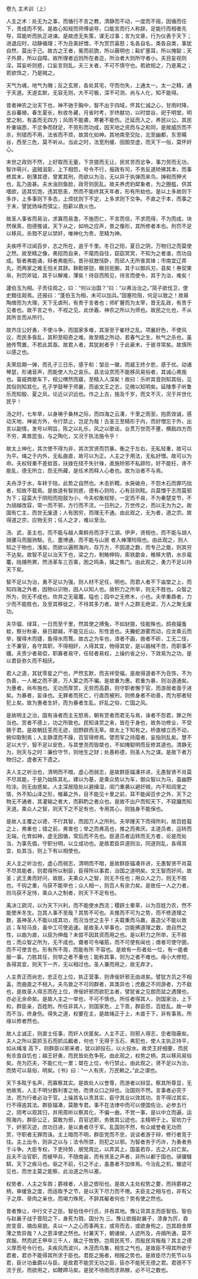 卷九 主术训（上）

人主之术：处无为之事，而循行不言之教，清静而不动，一度而不摇，因循而任下，责成而不劳。是故心知规而师傅谕导，口能言而行人称辞，足能行而相者先导，耳能听而执正进谏。是故虑无失策，谋无过事；言为文章，行为仪表于天下；进退应时，动静循理；不为丑美好憎，不为赏罚喜怒；名各自名，类各自类，事犹自然，莫出于己。故古之王者，冕而前旒，所以蔽明也；黈纩塞耳，所以掩聪；天子外屏，所以自障。故所理者远则所在者迩，所治者大则所守者小。夫目妄视则淫，耳妄听则惑，口妄言则乱。夫三关者，不可不慎守也。若欲规之，乃是离之；若欲饰之，乃是贼之。

天气为魂，地气为魄；反之玄房，各处其宅，守而勿失，上通太一。太一之精，通于天道。天道玄默，无容无则，大不可极，深不可测，尚与人化，知不能得。

昔者神农之治天下也，神不驰于胸中，智不出于四域，怀其仁诚之心，甘雨时降，五谷蕃植，春生夏长，秋收冬藏，月省时考，岁终献功，以时尝谷，祀于明堂。明堂之制，有盖而无四方；风雨不能袭，寒暑不能伤。迁延而入之，养民以公。其民朴重端悫，不忿争而财足，不劳形而功成，因天地之资而与之和同，是故威厉而不杀，刑错而不用，法省而不烦，故其化如神。其地南至交阯，北至幽都，东至暘谷，西至三危，莫不听从。当此之时，法宽刑缓、囹圄空虚，而天下一俗，莫怀奸心。

末世之政则不然，上好取而无量，下贪狼而无让，民贫苦而忿争，事力劳而无功，智诈萌兴，盗贼滋彰，上下相怨，号令不行，报政有司，不务反道矫拂其本，而事修其末，削薄其德，曾累其刑，而欲以为治，无以异于执弹而来鸟，掸税而狎犬也，乱乃逾甚。夫水浊则鱼脸，政苛则民乱。故夫养虎豹犀象者，为之圈槛，供其嗜欲，适其饥饱，违其怒恚，然而不能终其天年者，形有所劫也。是以上多故则下多诈，上多事则下多态，上烦扰则下不定，上多求则下交争。不直之于本，而事之于未，譬犹扬垛而弭尘，抱薪以救火也。

故圣人事省而易治，求寡而易澹，不施而仁，不言而信，不求而得，不为而成，块然保真，抱德推诚，天下从之，如响之应声，景之像形，其所修者本也。刑罚不足以移风，杀戮不足以禁奸，唯神化为贵，至精为神。

夫疾呼不过闻百步，志之所在，逾于千里。冬日之阳，夏日之阴，万物归之而莫使之然。故至精之像，弗招而自来，不麾而自往，窈窈冥冥，不知为之者谁，而功自成。智者弗能诵，辩者弗能形。昔孙叔敖恬卧，而邱人无所害其锋；市南宜辽弄丸，而两家之难无怕关其辞。鞅鞈铁铠，瞋目扼腕，其于以御兵刃，县矣！券契束帛，刑罚斧钺，其于以解难，薄矣！待目而照见，待言而使令，其于为治，难矣！

蘧伯玉为相。子贡往观之，曰：“何以治国？”曰：“以弗治治之。”简子欲伐卫，使史黯往觌焉。还报曰：“蓬伯玉为相，未可以加兵。”固塞险阻，何足以致之！故皋陶瘖而为大理，天下无虐刑，有贵于言者也；师旷瞽而为太宰，晋无乱政，有贵于见者也。故不言之令，不视之见，此伏羲、神农之所以为师也。故民之化也，不从其所言而从所行。

故齐庄公好勇，不使斗争，而国家多难，其渐至于崔杼之乱。项襄好色，不使风议，而民多昏乱，其积至昭奇之难。故至精之所动，若春气之生，秋气之杀也，虽驰传骛置，不若此其亟。故君人者，其犹射者乎！于此豪末，于彼寻常矣。故慎所以感之也。

夫荣启期一弹，而孔子三日乐，感于和：邹忌一徽，而威王终夕悲，感于优。动诸琴瑟，形诸音声，而能使人为之哀乐。县法设赏而不能移风易俗者，其诚心弗施也。甯戚商歌车下，桓公喟然而寤，至精入人深矣！故曰：乐听其音则知其俗，见其俗则知其化。孔子学鼓琴于师襄，而谕文王之志，见微以知明矣。延陵季子听鲁乐而知殷、夏之风，论近以识远也。作之上古，施及千岁，而文不灭，况于并世化民乎！

汤之时，七年旱，以身祷于桑林之际，而四海之云凑，千里之雨至。抱质效诚，感动天地、神谕方外，令行禁止，岂足为哉！古圣王至精形于内，而好憎忘于外，出言以副情，发号以明旨，陈之以礼乐，风之以歌谣，业贯万世而不壅，横扃四方而不穷，禽兽昆虫，与之陶化，又况于执法施令乎！

故太上神化，其次使不得为非，其次赏贤而罚暴。衡之于左右，无私轻重，故可以 为平。绳之于内外，无私曲直，故可以为正。人主之于用法，无私好憎。故可以为命。夫权轻重不差蚊首，扶拨在挠不失针锋，直施矫邪不私辟险，好不能枉，谗不能乱，德无所立，怨无所藏，是任术而释人心者也。故为治者不与焉。

夫舟浮于水，车转于陆，此势之自然也。木击折轊，水戾破舟，不怨木石而罪巧拙者，知故不载焉。是故道有智则惑，德有心则险，心有目则眩。兵莫憯于志而莫邪为下；寇莫大于阴阳而抱鼓为小，今夫权衡规矩，一定而不易，不为秦楚变节，不为胡越改容，常一而不邪，方行而不流，一日刑之，万世传之，而以无为为之。故国有亡主，而世无废道；人有困穷，而理无不通。由此观之，无为者，道之宗。故得道之宗，应物无穷；任人之才，难以至治。

汤、武，圣主也，而不能与越人乘斡舟而浮于江湖。伊尹，贤相也，而不能与胡人骑骡马而服驹駼。孔、墨博通，而不能与山居 者入棒薄险阻也。由此观之，则人知之于物也，浅矣。而欲以遍照海内，存万方，不因道之数，而专己之能，则其穷不达矣。故智不足以治天下也，梁之力，制觡伸钩，索铁歙金，椎移大牺，水杀鼋鼍，陆捕熊罴，然汤革车三百乘，困之鸣条，擒之焦门。由此观之，勇力不足以持天下矣。

智不足以为治，勇不足以为强，则人材不足任，明也。而君人者不下庙堂之上，而知四海之外者，因物以识物，因人以知人也。故积力之所举，则无不胜也。众智之所为，则无不成也。坎井之无鼋鼍，隘也；园中之无修木，小也。夫举重鼎者，力少而不能胜也，及至其移徙之，不待其多力者。故千人之群无绝梁，万人之聚无废功。

夫华骝、绿耳，一日而至千里，然其使之搏兔，不如豺狼，伎能殊也。鸱夜撮蚤蚊，察分秋豪，昼日颠越，不能见丘山，形性诡也。夫螣蛇游雾而动，应龙乘云而举，猨得木而捷，鱼得水而鹜。故古之为车也，漆者不画，凿者不斫，工无二伎，士不兼官，各守其职，不得相奸，人得其宜，物得其安，是以器械不苦，而职事不嫚。夫责少者易偿，职寡者易守，任轻者易权，上操约省之分，下效易为之功，是以君臣弥久而不相厌。

君人之道，其犹零星之尸也，严然玄默，而吉祥受福，是故得道者不为丑饰，不为伪善，一人被之而不褒，万人蒙之而不褊。是故重为惠。若重为暴，则治道通矣。为惠者，尚布施也。无功而厚赏，无劳而高爵，则守职者懈于官，而游居者亟于进矣。为暴者，妄诛也。无罪者而死亡，行直而被刑，则修身者不劝善，而为邪者轻犯上矣。故为惠者生奸，而为暴者生乱。奸乱之俗，亡国之风。

是故明主之治，国有诛者而主无怒焉，朝有赏者而君无与焉，诛者不怨君，罪之所当也。赏者不德上，功之所致也。民知诛赏之来，皆在于身也，故务功修业，不受赣于君。是故朝廷芜而无迹，田野辟而无草。故太上下知有之。桥直植立而不动，俯仰取制焉；人主静漠而不躁，百官得修焉。譬而军之持麾者，妄指则乱矣。慧不足以大宁，智不足以安危，与其誉尧而毁桀也，不如掩聪明而反修其道也。清静无为，则天与之时：廉俭守节，则地生之财；处愚称德，则圣人为之谋。是故下者万物归之，虚者天下遗之。

夫人主之听治也，清明而不暗，虚心而弱志，是故群臣辐凑并进，无愚智贤不肖莫不尽其能，于是乃始陈其礼，建以为基，是乘众势以为车，御众智以为马，虽幽野险涂。则无由惑矣。人主深居隐处以避燥湿，闺门重袭以避奸贼，内不知闾里之情，外不知山泽之形，帷幕之外，目不能见十里之前，耳不能闻百步之外，天下之物无不通者，其灌输之者大，而斟酌之者众也。是故不出户而知天下，不窥牖而知天道。乘众人之智，则天下之不足有也，专用其心，则独身不能保也。

是故人主覆之以德，不行其智，而因万人之所利。夫举踵天下而得所利，故百姓载 之上，弗重也；错之前，弗害也；举之而弗高也，推之而弗厌。主道员者，运转而无端，化育如神，虚无因循，常后而不先也。臣道员者运转而无方者，论是而处当，为事先倡，守职分明，以立成功也。是故君臣异道则治，同道则乱，各得其宜，处其当，则上下有以相使也。

夫人主之听治也，虚心而弱志，清明而不暗，是故群臣辐凑并进，无愚智贤不肖莫不尽其能者，则君得所以制臣，臣得所以事君，治国之道明矣。文王智而好间，故圣；武王勇而好问，故胜，夫乘众人之智，则无不任也；用众人之力，则无不胜也。千钩之重，乌获不能举也；众人相一，则百人有余力矣。是故任一人之力者，则乌获不足恃，乘众人之制者，则天下不足有也。

禹决江疏河，以为天下兴利，而不能使水西流；稷辟土晕草，以为百姓力农，然不能使禾冬生。岂其人事不至哉？其势不可也。夫推而不可为之势，而不修道理之数，虽神圣人不能以成其功，而况当世之主乎！夫载重而马羸，虽造父不能以致远；车轻马良，虽中工可使追速。是故圣人举事也，岂能拂道理之数，诡自然之性，以曲为直，以屈为伸哉？未尝不因其资而用之也。是以积力之所举，无不胜也；而众智之所为，无不成也。聋者可令嗺筋，而不可使有闻也；瘖者可使守圉，而不可使言也。形有所不周，而能有所 不容也。是故有一形者处一位，有一能者服一事。力胜其任，则举之者不重也；能称其事，则为之者不难也。毋小大修短，各得其宜，则天下一齐，无以相过也。圣人兼而用之，故无弃才。

人主贵正而尚忠，忠正在上位，执正营事，则谗佞奸邪无由进矣。譬犹方员之不相盖，而曲直之不相入。夫鸟兽之不可同群者，其类异也；虎鹿之不同游者，力不敌也，是故圣人得志而在上位，谗佞奸邪而欲犯主者，譬犹雀之见朗而鼠之遇狸也，亦必无余命矣。是故人主之一举也，不可不慎也。所任者得其人，则国家治，上下和，群臣亲，百姓附。所任非其人，则国家危，上下乖，群臣怨，百姓乱。故一举而不当，终身伤。得失之道，权要在主，是故绳正于上，木直于下，非有事焉，所缘以修者然也。

故人主诚正，则直士任事，而奸人伏匿矣。人主不正，则邪人得志，忠者隐蔽矣。夫人之所以莫抓玉石而抓瓜瓤者，何也？无得于玉石，弗犯也，使人主执正持平，如从绳准 高下，则群臣以邪来者，犹以卵投石，以火投水。故灵王好细要，而民有杀食自饥也；越王好勇，而民皆处危争死。由此观之，权势之柄，其以移风易俗矣。尧为匹夫，不能仁化一里；桀在上位，令行禁止。由此观之，贤不足以为治，而势可以易俗，明矣。《书》曰：“一人有庆，万民赖之。”此之谓也。

天下多眩于名声，而寡察其实。是故处人以誉尊，而游者以辩显。察其所尊显，无他故焉，人主不明分数利害之地，而贤众口之辩也。治国则不然。言事者必究于法，而为行者必治于官。上操其名以责其实，臣守其业以效其功。言不得过其实，行不得逾其法。群臣辐凑，莫敢专君。事不在法律中而可以便国佐治，必参五行之，阴考以观其归，并用周听以察其化，不偏一曲，不党一事，是以中立而遍，运照海内，群臣公正，莫敢为邪，百官述职，务致其公迹也。主精明于上。官劝力于下，奸邪灭迹，庶功日进，是以勇者尽于军。乱国则不然，有众咸誉者无功而 赏，守职者无罪而诛。主上暗而不明，群臣党而不忠，说谈者游于辩，修行者竞于往。主上出令，则非之以与；法令所禁，则犯之以邪。为智者务于巧诈，为勇者务于斗争。大臣专权，下吏持势，朋党周比，以弄其上，国虽若存，古之人曰亡矣。且夫不治官职，而被甲兵，不随南亩，而有贤圣之声者，非所以都于国也。骐骥騄駬，天下之疾马也。驱之不前，引之不止，虽愚者不加体焉。今治乱之机，辙迹可见也，而世主莫之能察，此治道之所以塞。

权势者，人主之车舆；爵禄者，人臣之辔衔也。是故人主处权势之要，而持爵禄之柄，审缓急之度，而适取予之节，是以天下尽力而不倦。夫臣主之相与也，非有父子之厚、骨肉之亲也，而竭力殊死，不辞其躯者何也？势有使之然也。

昔者豫让，中行文子之臣。智伯伐中行氏，并吞其地。豫让背其主而臣智伯。智伯与赵襄子战于晋阳之下，身死为戮，国分为 三。豫让欲报赵襄子，漆身为厉，吞炭变音，摘齿易貌。夫以一人之心而事两主，或背而去，或欲身徇之，岂其趋舍厚薄之势异哉？人之恩泽使之然也。纣兼天下，朝诸侯，人迹所及，舟揖所通，莫不宾服。然而武王甲卒三千人，擒之于牧野。岂周民死节，而殷民背叛哉？其主之德义厚而号令行也。夫疾风而波兴，木茂而鸟集，相生之气也。是故臣不得其所欲于君者，君亦不能得其所求于臣也。君臣之施者，相报之势也。是故臣尽力死节以与君，臣计功垂爵以与臣。是故君不能赏无功之臣，臣亦不能死无德之君。君德不下流于民，而欲用之，如鞭蹄马矣。是犹不待雨而求熟稼，必不可之数也。

